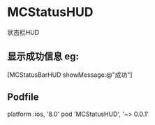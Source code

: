 # MCStatusHUD
状态栏HUD
## 显示成功信息 eg:
[MCStatusBarHUD showMessage:@"成功"]
## Podfile
platform :ios, '8.0'
pod 'MCStatusHUD', '~> 0.0.1'
